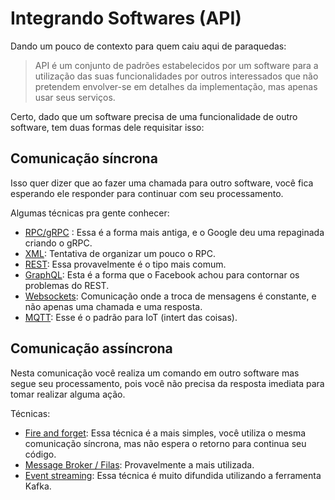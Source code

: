 # Integrando Softwares (API)

Dando um pouco de contexto para quem caiu aqui de paraquedas:

> API é um conjunto de padrões estabelecidos por um software para a utilização das suas funcionalidades por outros interessados que não pretendem envolver-se em detalhes da implementação, mas apenas usar seus serviços.

Certo, dado que um software precisa de uma funcionalidade de outro software, tem duas formas dele requisitar isso:

## Comunicação síncrona
Isso quer dizer que ao fazer uma chamada para outro software, você fica esperando ele responder para continuar com seu processamento. 

Algumas técnicas pra gente conhecer:
- [RPC/gRPC](rpc) : Essa é a forma mais antiga, e o Google deu uma repaginada criando o gRPC.
- [XML](xml): Tentativa de organizar um pouco o RPC.
- [REST](rest): Essa provavelmente é o tipo mais comum.
- [GraphQL](graphql): Esta é a forma que  o Facebook achou para contornar os problemas do REST.
- [Websockets](websockets): Comunicação onde a troca de mensagens é constante, e não apenas uma chamada e uma resposta.
- [MQTT](mqtt): Esse é o padrão para IoT (intert das coisas). 


## Comunicação assíncrona
Nesta comunicação você realiza um comando em outro software mas segue seu processamento, pois você não precisa da resposta imediata para tomar realizar alguma ação.

Técnicas:
- [Fire and forget](fireAndForget): Essa técnica é a mais simples, você utiliza o mesma comunicação síncrona, mas não espera o retorno para continua seu código.
- [Message Broker / Filas](messageBroker): Provavelmente a mais utilizada.
- [Event streaming](eventStreaming): Essa técnica é muito difundida utilizando a ferramenta Kafka.
